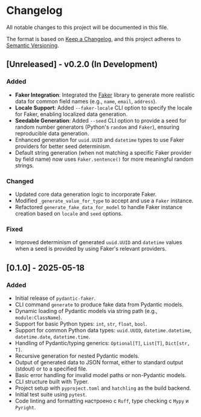 # Changelog

All notable changes to this project will be documented in this file.

The format is based on [Keep a Changelog](https://keepachangelog.com/en/1.0.0/),
and this project adheres to [Semantic Versioning](https://semver.org/spec/v2.0.0.html).

## [Unreleased] - v0.2.0 (In Development)

### Added
- **Faker Integration**: Integrated the [Faker](https://faker.readthedocs.io/) library to generate more realistic data for common field names (e.g., `name`, `email`, `address`).
- **Locale Support**: Added `--faker-locale` CLI option to specify the locale for Faker, enabling localized data generation.
- **Seedable Generation**: Added `--seed` CLI option to provide a seed for random number generators (Python's `random` and `Faker`), ensuring reproducible data generation.
- Enhanced generation for `uuid.UUID` and `datetime` types to use Faker providers for better seed determinism.
- Default string generation (when not matching a specific Faker provider by field name) now uses `Faker.sentence()` for more meaningful random strings.

### Changed
- Updated core data generation logic to incorporate Faker.
- Modified `_generate_value_for_type` to accept and use a `Faker` instance.
- Refactored `generate_fake_data_for_model` to handle Faker instance creation based on `locale` and `seed` options.

### Fixed
- Improved determinism of generated `uuid.UUID` and `datetime` values when a seed is provided by using Faker's relevant providers.

## [0.1.0] - 2025-05-18

### Added
- Initial release of `pydantic-faker`.
- CLI command `generate` to produce fake data from Pydantic models.
- Dynamic loading of Pydantic models via string path (e.g., `module:ClassName`).
- Support for basic Python types: `int`, `str`, `float`, `bool`.
- Support for common Python data types: `uuid.UUID`, `datetime.datetime`, `datetime.date`, `datetime.time`.
- Handling of Pydantic/typing generics: `Optional[T]`, `List[T]`, `Dict[str, T]`.
- Recursive generation for nested Pydantic models.
- Output of generated data to JSON format, either to standard output (stdout) or to a specified file.
- Basic error handling for invalid model paths or non-Pydantic models.
- CLI structure built with Typer.
- Project setup with `pyproject.toml` and `hatchling` as the build backend.
- Initial test suite using `pytest`.
- Code linting and formatting настроено с `Ruff`, type checking с `Mypy` и `Pyright`.
